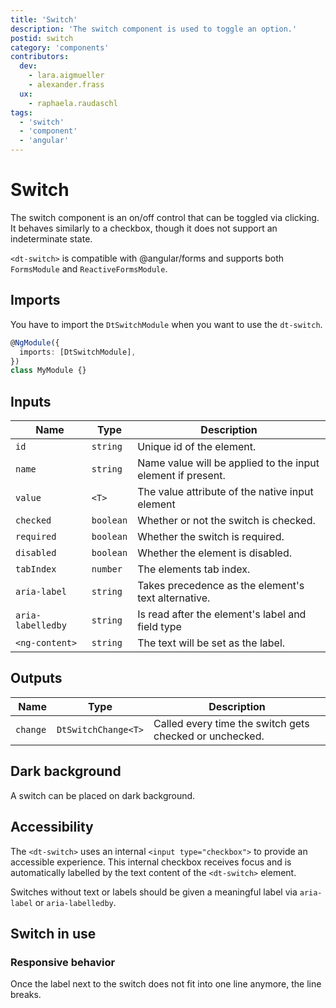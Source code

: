 ```yaml
---
title: 'Switch'
description: 'The switch component is used to toggle an option.'
postid: switch
category: 'components'
contributors:
  dev:
    - lara.aigmueller
    - alexander.frass
  ux:
    - raphaela.raudaschl
tags:
  - 'switch'
  - 'component'
  - 'angular'
---
```


# Switch

The switch component is an on/off control that can be toggled via clicking. It
behaves similarly to a checkbox, though it does not support an indeterminate
state.

<docs-source-example example="SwitchDefaultExample"></docs-source-example>

`<dt-switch>` is compatible with @angular/forms and supports both `FormsModule`
and `ReactiveFormsModule`.

## Imports

You have to import the `DtSwitchModule` when you want to use the `dt-switch`.

```typescript
@NgModule({
  imports: [DtSwitchModule],
})
class MyModule {}
```

## Inputs

|  Name             | Type      | Description                                                 |
| ----------------- | --------- | ----------------------------------------------------------- |
| `id`              | `string`  | Unique id of the element.                                   |
| `name`            | `string`  | Name value will be applied to the input element if present. |
| `value`           | `<T>`     | The value attribute of the native input element             |
| `checked`         | `boolean` | Whether or not the switch is checked.                       |
| `required`        | `boolean` | Whether the switch is required.                             |
| `disabled`        | `boolean` | Whether the element is disabled.                            |
| `tabIndex`        | `number`  | The elements tab index.                                     |
| `aria-label`      | `string`  | Takes precedence as the element's text alternative.         |
| `aria-labelledby` | `string`  | Is read after the element's label and field type            |
| `<ng-content>`    | `string`  | The text will be set as the label.                          |

## Outputs

|  Name    | Type                | Description                                             |
| -------- | ------------------- | ------------------------------------------------------- |
| `change` | `DtSwitchChange<T>` | Called every time the switch gets checked or unchecked. |

## Dark background

A switch can be placed on dark background.

<docs-source-example example="SwitchDarkExample" themedark="true"></docs-source-example>

## Accessibility

The `<dt-switch>` uses an internal `<input type="checkbox">` to provide an
accessible experience. This internal checkbox receives focus and is
automatically labelled by the text content of the `<dt-switch>` element.

Switches without text or labels should be given a meaningful label via
`aria-label` or `aria-labelledby`.

## Switch in use

### Responsive behavior

Once the label next to the switch does not fit into one line anymore, the line
breaks.

<docs-source-example example="SwitchResponsiveExample"></docs-source-example>
